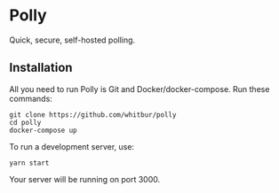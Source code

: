 # Polly
Quick, secure, self-hosted polling.

## Installation
All you need to run Polly is Git and Docker/docker-compose. Run these commands:

```
git clone https://github.com/whitbur/polly
cd polly
docker-compose up
```

To run a development server, use:

```
yarn start
```

Your server will be running on port 3000. 
